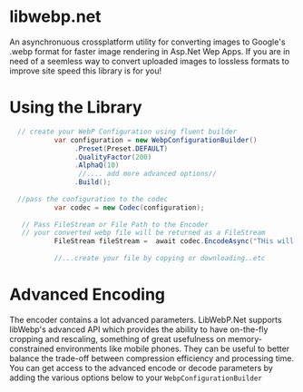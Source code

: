 # libwebp.net
 An asynchronuous  crossplatform utility for converting images to Google's .webp format for faster image rendering in Asp.Net Wep Apps. If you are in need of a seemless way to convert uploaded images to lossless formats to improve site speed this library is for you!
 
 # Using the Library
 
 ```csharp
   // create your WebP Configuration using fluent builder 
            var configuration = new WebpConfigurationBuilder()
                 .Preset(Preset.DEFAULT)
                 .QualityFactor(200)
                 .AlphaQ(10)
                  //.... add more advanced options//
                 .Build();
            
   //pass the configuration to the codec
            var codec = new Codec(configuration);
          
    // Pass FileStream or File Path to the Encoder
    // your converted webp file will be returned as a FileStream
            FileStream fileStream =  await codec.EncodeAsync("THis will be a FileStream or FilePath"); 
            
            //...create your file by copying or downloading..etc   
```

# Advanced Encoding
The encoder contains a lot advanced parameters. LibWebP.Net supports libWebp's advanced API which provides the ability to have on-the-fly cropping and rescaling, something of great usefulness on memory-constrained environments like mobile phones. They can be useful to better balance the trade-off between compression efficiency and processing time. You can get access to the advanced encode or decode parameters by adding the various options below to your ```WebpConfigurationBuilder```
